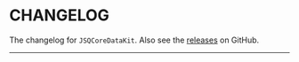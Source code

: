 # CHANGELOG

The changelog for `JSQCoreDataKit`. Also see the [releases](https://github.com/jessesquires/JSQCoreDataKit/releases) on GitHub.

--------------------------------------
